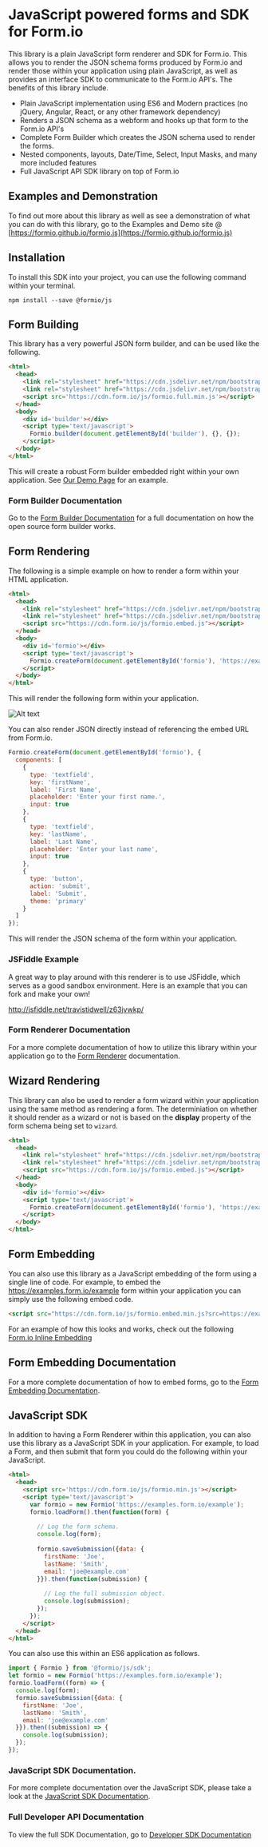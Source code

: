 # JavaScript powered forms and SDK for Form.io
This library is a plain JavaScript form renderer and SDK for Form.io. This allows you to render the JSON schema forms produced by Form.io and render those within your application using plain JavaScript, as well as provides an interface SDK to communicate to the Form.io API's. The benefits of this library include.

 - Plain JavaScript implementation using ES6 and Modern practices (no jQuery, Angular, React, or any other framework dependency)
 - Renders a JSON schema as a webform and hooks up that form to the Form.io API's
 - Complete Form Builder which creates the JSON schema used to render the forms.
 - Nested components, layouts, Date/Time, Select, Input Masks, and many more included features
 - Full JavaScript API SDK library on top of Form.io
 
## Examples and Demonstration
To find out more about this library as well as see a demonstration of what you can do with this library, go to the Examples and Demo site @ [https://formio.github.io/formio.js](https://formio.github.io/formio.js)
 
## Installation
To install this SDK into your project, you can use the following command within your terminal.

```
npm install --save @formio/js
```
 
## Form Building
This library has a very powerful JSON form builder, and can be used like the following.

```html
<html>
  <head>
    <link rel="stylesheet" href="https://cdn.jsdelivr.net/npm/bootstrap-icons/font/bootstrap-icons.css">
    <link rel="stylesheet" href="https://cdn.jsdelivr.net/npm/bootstrap/dist/css/bootstrap.min.css">
    <script src='https://cdn.form.io/js/formio.full.min.js'></script>
  </head>
  <body>
    <div id='builder'></div>
    <script type='text/javascript'>
      Formio.builder(document.getElementById('builder'), {}, {});
    </script>
  </body>
</html>
```

This will create a robust Form builder embedded right within your own application. See [Our Demo Page](https://formio.github.io/formio.js/app/builder) for an example.
 
### Form Builder Documentation
Go to the [Form Builder Documentation](https://help.form.io/developers/form-builder) for a full documentation on how the open source form builder works. 
 
## Form Rendering
The following is a simple example on how to render a form within your HTML application.

```html
<html>
  <head>
    <link rel="stylesheet" href="https://cdn.jsdelivr.net/npm/bootstrap-icons/font/bootstrap-icons.css">
    <link rel="stylesheet" href="https://cdn.jsdelivr.net/npm/bootstrap/dist/css/bootstrap.min.css">
    <script src="https://cdn.form.io/js/formio.embed.js"></script>
  </head>
  <body>
    <div id='formio'></div>
    <script type='text/javascript'>
      Formio.createForm(document.getElementById('formio'), 'https://examples.form.io/example');
    </script>
  </body>
</html>
```

This will render the following form within your application.

![Alt text](https://monosnap.com/file/iOZ1yB0wPntJLWQwyhdt7ucToLHEfF.png)

You can also render JSON directly instead of referencing the embed URL from Form.io.

```js
Formio.createForm(document.getElementById('formio'), {
  components: [
    {
      type: 'textfield',
      key: 'firstName',
      label: 'First Name',
      placeholder: 'Enter your first name.',
      input: true
    },
    {
      type: 'textfield',
      key: 'lastName',
      label: 'Last Name',
      placeholder: 'Enter your last name',
      input: true
    },
    {
      type: 'button',
      action: 'submit',
      label: 'Submit',
      theme: 'primary'
    }
  ]
});
```

This will render the JSON schema of the form within your application.

### JSFiddle Example
A great way to play around with this renderer is to use JSFiddle, which serves as a good sandbox environment. Here is an example that you can fork and make your own!

http://jsfiddle.net/travistidwell/z63jvwkp/

### Form Renderer Documentation
For a more complete documentation of how to utilize this library within your application go to the [Form Renderer](https://help.form.io/developers/form-renderer) documentation.

## Wizard Rendering
This library can also be used to render a form wizard within your application using the same method as rendering a form.
The determiniation on whether it should render as a wizard or not is based on the **display** property of the form schema 
being set to ```wizard```.

```html
<html>
  <head>
    <link rel="stylesheet" href="https://cdn.jsdelivr.net/npm/bootstrap-icons/font/bootstrap-icons.css">
    <link rel="stylesheet" href="https://cdn.jsdelivr.net/npm/bootstrap/dist/css/bootstrap.min.css">
    <script src="https://cdn.form.io/js/formio.embed.js"></script>
  </head>
  <body>
    <div id='formio'></div>
    <script type='text/javascript'>
      Formio.createForm(document.getElementById('formio'), 'https://examples.form.io/wizard');
    </script>
  </body>
</html>
```

## Form Embedding
You can also use this library as a JavaScript embedding of the form using a single line of code. For example, to embed the https://examples.form.io/example form within your application you can simply use the following embed code.

```html
<script src="https://cdn.form.io/js/formio.embed.min.js?src=https://examples.form.io/example&libs=true"></script>
```

For an example of how this looks and works, check out the following [Form.io Inline Embedding](https://jsfiddle.net/travistidwell/uys26qpf/)

## Form Embedding Documentation
For a more complete documentation of how to embed forms, go to the [Form Embedding Documentation](https://help.form.io/developers/rendering).

## JavaScript SDK
In addition to having a Form Renderer within this application, you can also use this library as a JavaScript SDK in your application. For example, to load a Form, and then submit that form you could do the following within your JavaScript.

```html
<html>
  <head>
    <script src='https://cdn.form.io/js/formio.min.js'></script>
    <script type='text/javascript'>
      var formio = new Formio('https://examples.form.io/example');
      formio.loadForm().then(function(form) {
      
        // Log the form schema.
        console.log(form);
        
        formio.saveSubmission({data: {
          firstName: 'Joe',
          lastName: 'Smith',
          email: 'joe@example.com'
        }}).then(function(submission) {
        
          // Log the full submission object.
          console.log(submission);
        });
      });
    </script>
  </head>
</html>
```

You can also use this within an ES6 application as follows.

```js
import { Formio } from '@formio/js/sdk';
let formio = new Formio('https://examples.form.io/example');
formio.loadForm((form) => {
  console.log(form);
  formio.saveSubmission({data: {
    firstName: 'Joe',
    lastName: 'Smith',
    email: 'joe@example.com'
  }}).then((submission) => {
    console.log(submission);
  });
});
```

### JavaScript SDK Documentation.
For more complete documentation over the JavaScript SDK, please take a look at the [JavaScript SDK Documentation](https://help.form.io/developers/javascript-sdk).

### Full Developer API Documentation
To view the full SDK Documentation, go to [Developer SDK Documentation](https://formio.github.io/formio.js/docs/)
